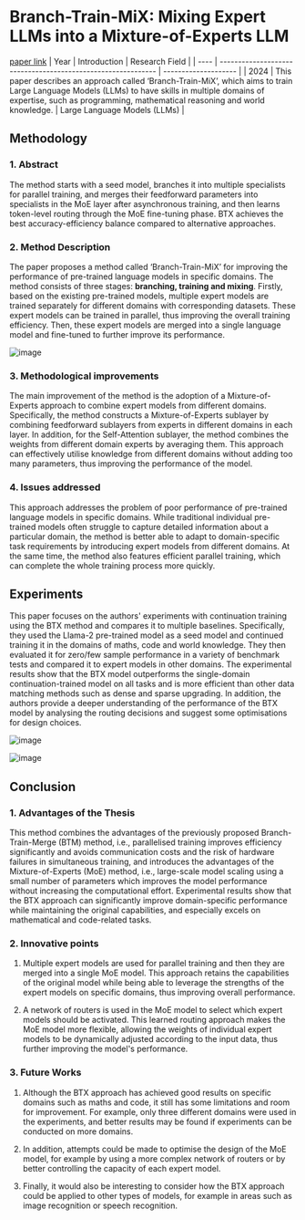 # Branch-Train-MiX: Mixing Expert LLMs into a Mixture-of-Experts LLM
[paper link](https://arxiv.org/pdf/2403.07816) 
| Year | Introduction                                                         | Research Field                 |
| ---- | ------------------------------------------------------------ | -------------------- |
| 2024 | This paper describes an approach called ‘Branch-Train-MiX’, which aims to train Large Language Models (LLMs) to have skills in multiple domains of expertise, such as programming, mathematical reasoning and world knowledge.          | Large Language Models (LLMs)         |

## Methodology

### 1. Abstract
The method starts with a seed model, branches it into multiple specialists for parallel training, and merges their feedforward parameters into specialists in the MoE layer after asynchronous training, and then learns token-level routing through the MoE fine-tuning phase. BTX achieves the best accuracy-efficiency balance compared to alternative approaches.

### 2. Method Description 
The paper proposes a method called ‘Branch-Train-MiX’ for improving the performance of pre-trained language models in specific domains. The method consists of three stages: **branching, training and mixing**. Firstly, based on the existing pre-trained models, multiple expert models are trained separately for different domains with corresponding datasets. These expert models can be trained in parallel, thus improving the overall training efficiency. Then, these expert models are merged into a single language model and fine-tuned to further improve its performance.

![image](https://github.com/user-attachments/assets/ce93fff0-7527-4b7e-b708-361cca27c74e)

### 3. Methodological improvements
The main improvement of the method is the adoption of a Mixture-of-Experts approach to combine expert models from different domains. Specifically, the method constructs a Mixture-of-Experts sublayer by combining feedforward sublayers from experts in different domains in each layer. In addition, for the Self-Attention sublayer, the method combines the weights from different domain experts by averaging them. This approach can effectively utilise knowledge from different domains without adding too many parameters, thus improving the performance of the model.

### 4. Issues addressed 
This approach addresses the problem of poor performance of pre-trained language models in specific domains. While traditional individual pre-trained models often struggle to capture detailed information about a particular domain, the method is better able to adapt to domain-specific task requirements by introducing expert models from different domains. At the same time, the method also features efficient parallel training, which can complete the whole training process more quickly.

## Experiments
This paper focuses on the authors' experiments with continuation training using the BTX method and compares it to multiple baselines. Specifically, they used the Llama-2 pre-trained model as a seed model and continued training it in the domains of maths, code and world knowledge. They then evaluated it for zero/few sample performance in a variety of benchmark tests and compared it to expert models in other domains. The experimental results show that the BTX model outperforms the single-domain continuation-trained model on all tasks and is more efficient than other data matching methods such as dense and sparse upgrading. In addition, the authors provide a deeper understanding of the performance of the BTX model by analysing the routing decisions and suggest some optimisations for design choices.

![image](https://github.com/user-attachments/assets/1542a8c4-20b4-41ef-bdd0-c56908aca42a)

![image](https://github.com/user-attachments/assets/56fa6eb8-c48b-4c64-90e7-8f18b9d6ad77)

## Conclusion

### 1. Advantages of the Thesis
This method combines the advantages of the previously proposed Branch-Train-Merge (BTM) method, i.e., parallelised training improves efficiency significantly and avoids communication costs and the risk of hardware failures in simultaneous training, and introduces the advantages of the Mixture-of-Experts (MoE) method, i.e., large-scale model scaling using a small number of parameters which improves the model performance without increasing the computational effort. Experimental results show that the BTX approach can significantly improve domain-specific performance while maintaining the original capabilities, and especially excels on mathematical and code-related tasks.
 
### 2. Innovative points
  1. Multiple expert models are used for parallel training and then they are merged into a single MoE model. This approach retains the capabilities of the original model while being able to leverage the strengths of the expert models on specific domains, thus improving overall performance.
  
  2. A network of routers is used in the MoE model to select which expert models should be activated. This learned routing approach makes the MoE model more flexible, allowing the weights of individual expert models to be dynamically adjusted according to the input data, thus further improving the model's performance.
     
### 3. Future Works
  1. Although the BTX approach has achieved good results on specific domains such as maths and code, it still has some limitations and room for improvement. For example, only three different domains were used in the experiments, and better results may be found if experiments can be conducted on more domains.
  
  2. In addition, attempts could be made to optimise the design of the MoE model, for example by using a more complex network of routers or by better controlling the capacity of each expert model.
  
  3. Finally, it would also be interesting to consider how the BTX approach could be applied to other types of models, for example in areas such as image recognition or speech recognition.   

